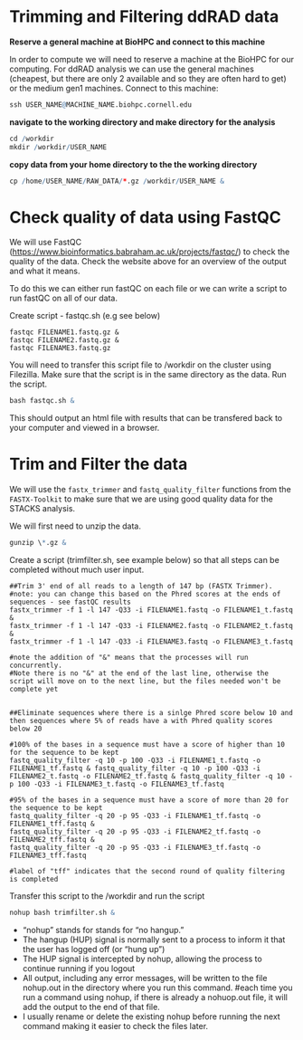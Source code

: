Trimming and Filtering ddRAD data
================

**Reserve a general machine at BioHPC and connect to this machine**

In order to compute we will need to reserve a machine at the BioHPC for
our computing. For ddRAD analysis we can use the general machines
(cheapest, but there are only 2 available and so they are often hard to
get) or the medium gen1 machines. Connect to this machine:

``` r
ssh USER_NAME@MACHINE_NAME.biohpc.cornell.edu
```

**navigate to the working directory and make directory for the
analysis**

``` r
cd /workdir
mkdir /workdir/USER_NAME
```

**copy data from your home directory to the the working directory**

``` r
cp /home/USER_NAME/RAW_DATA/*.gz /workdir/USER_NAME &
```

# Check quality of data using FastQC

We will use FastQC
(<https://www.bioinformatics.babraham.ac.uk/projects/fastqc/>) to check
the quality of the data. Check the website above for an overview of the
output and what it means.

To do this we can either run fastQC on each file or we can write a
script to run fastQC on all of our data.

Create script - fastqc.sh (e.g see below)

    fastqc FILENAME1.fastq.gz &
    fastqc FILENAME2.fastq.gz &
    fastqc FILENAME3.fastq.gz 

You will need to transfer this script file to /workdir on the cluster
using Filezilla. Make sure that the script is in the same directory as
the data. Run the script.

``` r
bash fastqc.sh &
```

This should output an html file with results that can be transfered back
to your computer and viewed in a browser.

# Trim and Filter the data

We will use the `fastx_trimmer` and `fastq_quality_filter` functions
from the `FASTX-Toolkit` to make sure that we are using good quality
data for the STACKS analysis.

We will first need to unzip the data.

``` r
gunzip \*.gz &
```

Create a script (trimfilter.sh, see example below) so that all steps can
be completed without much user input.

    ##Trim 3' end of all reads to a length of 147 bp (FASTX Trimmer). 
    #note: you can change this based on the Phred scores at the ends of sequences - see fastQC results 
    fastx_trimmer -f 1 -l 147 -Q33 -i FILENAME1.fastq -o FILENAME1_t.fastq & 
    fastx_trimmer -f 1 -l 147 -Q33 -i FILENAME2.fastq -o FILENAME2_t.fastq & 
    fastx_trimmer -f 1 -l 147 -Q33 -i FILENAME3.fastq -o FILENAME3_t.fastq

    #note the addition of "&" means that the processes will run concurrently. 
    #Note there is no "&" at the end of the last line, otherwise the script will move on to the next line, but the files needed won't be complete yet


    ##Eliminate sequences where there is a sinlge Phred score below 10 and then sequences where 5% of reads have a with Phred quality scores below 20 

    #100% of the bases in a sequence must have a score of higher than 10 for the sequence to be kept 
    fastq_quality_filter -q 10 -p 100 -Q33 -i FILENAME1_t.fastq -o FILENAME1_tf.fastq & fastq_quality_filter -q 10 -p 100 -Q33 -i FILENAME2_t.fastq -o FILENAME2_tf.fastq & fastq_quality_filter -q 10 -p 100 -Q33 -i FILENAME3_t.fastq -o FILENAME3_tf.fastq 

    #95% of the bases in a sequence must have a score of more than 20 for the sequence to be kept 
    fastq_quality_filter -q 20 -p 95 -Q33 -i FILENAME1_tf.fastq -o FILENAME1_tff.fastq & 
    fastq_quality_filter -q 20 -p 95 -Q33 -i FILENAME2_tf.fastq -o FILENAME2_tff.fastq & 
    fastq_quality_filter -q 20 -p 95 -Q33 -i FILENAME3_tf.fastq -o FILENAME3_tff.fastq 

    #label of "tff" indicates that the second round of quality filtering is completed

Transfer this script to the /workdir and run the script

``` r
nohup bash trimfilter.sh &
```

- “nohup” stands for stands for “no hangup.”
- The hangup (HUP) signal is normally sent to a process to inform it
  that the user has logged off (or “hung up”)
- The HUP signal is intercepted by nohup, allowing the process to
  continue running if you logout
- All output, including any error messages, will be written to the file
  nohup.out in the directory where you run this command. \#each time you
  run a command using nohup, if there is already a nohuop.out file, it
  will add the output to the end of that file.
- I usually rename or delete the existing nohup before running the next
  command making it easier to check the files later.
